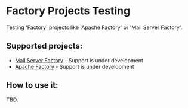 # Factory Projects Testing
Testing 'Factory' projects like 'Apache Factory' or 'Mail Server Factory'.

## Supported projects:
- [Mail Server Factory](https://github.com/milos85vasic/Mail-Server-Factory) - Support is under development
- [Apache Factory](https://github.com/milos85vasic/Apache-Factory) - Support is under development

## How to use it:
TBD.
